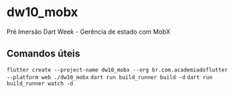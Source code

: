 # dw10_mobx
Pré Imersão Dart Week - Gerência de estado com MobX

## Comandos úteis

`flutter create --project-name dw10_mobx --org br.com.academiadoflutter --platform web ./dw10_mobx`
`dart run build_runner build -d`
`dart run build_runner watch -d`
